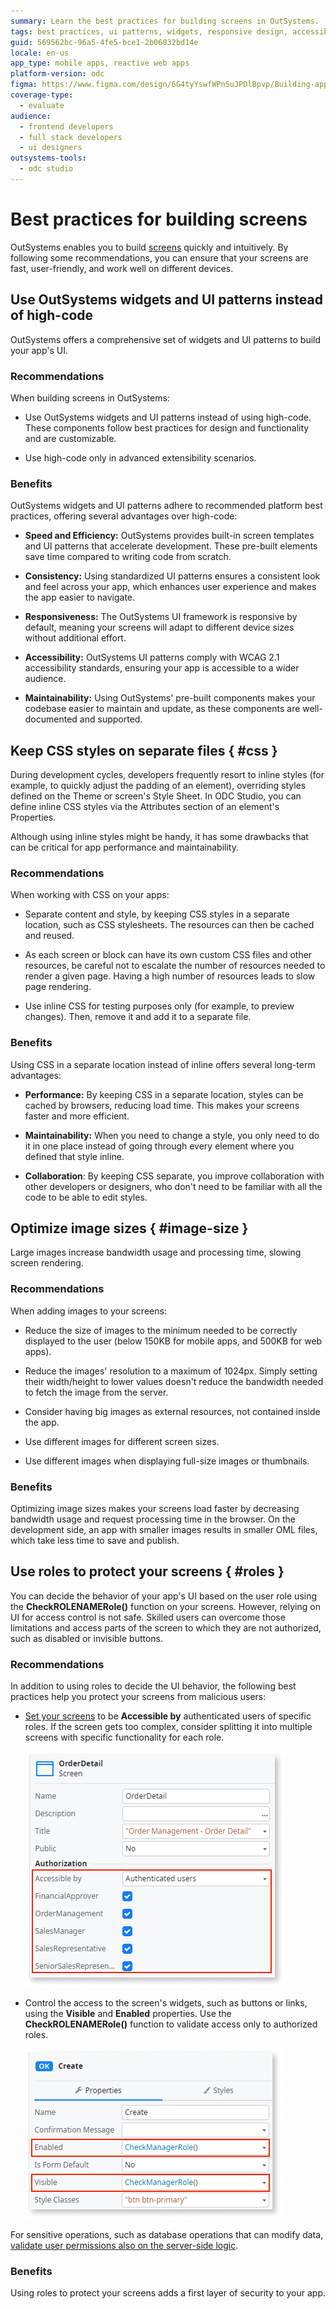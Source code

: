 ```yaml
---
summary: Learn the best practices for building screens in OutSystems.
tags: best practices, ui patterns, widgets, responsive design, accessibility
guid: 569562bc-96a5-4fe5-bce1-2b06832bd14e
locale: en-us
app_type: mobile apps, reactive web apps
platform-version: odc
figma: https://www.figma.com/design/6G4tyYswfWPn5uJPDlBpvp/Building-apps?node-id=6410-593
coverage-type:
  - evaluate
audience:
  - frontend developers
  - full stack developers
  - ui designers
outsystems-tools:
  - odc studio
---
```

# Best practices for building screens

OutSystems enables you to build [screens](../screen-about.md) quickly and intuitively. By following some recommendations, you can ensure that your screens are fast, user-friendly, and work well on different devices.

## Use OutSystems widgets and UI patterns instead of high-code

OutSystems offers a comprehensive set of widgets and UI patterns to build your app's UI.

### Recommendations

When building screens in OutSystems:

* Use OutSystems widgets and UI patterns instead of using high-code. These components follow best practices for design and functionality and are customizable.

* Use high-code only in advanced extensibility scenarios.

### Benefits

OutSystems widgets and UI patterns adhere to recommended platform best practices, offering several advantages over high-code:

* **Speed and Efficiency:** OutSystems provides built-in screen templates and UI patterns that accelerate development. These pre-built elements save time compared to writing code from scratch.

* **Consistency:** Using standardized UI patterns ensures a consistent look and feel across your app, which enhances user experience and makes the app easier to navigate.

* **Responsiveness:** The OutSystems UI framework is responsive by default, meaning your screens will adapt to different device sizes without additional effort.

* **Accessibility:** OutSystems UI patterns comply with WCAG 2.1 accessibility standards, ensuring your app is accessible to a wider audience.

* **Maintainability:** Using OutSystems' pre-built components makes your codebase easier to maintain and update, as these components are well-documented and supported.

## Keep CSS styles on separate files { #css }

During development cycles, developers frequently resort to inline styles (for example, to quickly adjust the padding of an element), overriding styles defined on the Theme or screen's Style Sheet. In ODC Studio, you can define inline CSS styles via the Attributes section of an element's Properties.

Although using inline styles might be handy, it has some drawbacks that can be critical for app performance and maintainability.

### Recommendations

When working with CSS on your apps:

* Separate content and style, by keeping CSS styles in a separate location, such as CSS stylesheets. The resources can then be cached and reused.

* As each screen or block can have its own custom CSS files and other resources, be careful not to escalate the number of resources needed to render a given page. Having a high number of resources leads to slow page rendering.

* Use inline CSS for testing purposes only (for example, to preview changes). Then, remove it and add it to a separate file.

### Benefits

Using CSS in a separate location instead of inline offers several long-term advantages:

* **Performance:** By keeping CSS in a separate location, styles can be cached by browsers, reducing load time. This makes your screens faster and more efficient.

* **Maintainability:** When you need to change a style, you only need to do it in one place instead of going through every element where you defined that style inline.

* **Collaboration**: By keeping CSS separate, you improve collaboration with other developers or designers, who don't need to be familiar with all the code to be able to edit styles.

## Optimize image sizes { #image-size }

Large images increase bandwidth usage and processing time, slowing screen rendering.

### Recommendations

When adding images to your screens:

* Reduce the size of images to the minimum needed to be correctly displayed to the user (below 150KB for mobile apps, and 500KB for web apps).

* Reduce the images' resolution to a maximum of 1024px. Simply setting their width/height to lower values doesn't reduce the bandwidth needed to fetch the image from the server.

* Consider having big images as external resources, not contained inside the app.

* Use different images for​ different screen sizes.

* Use different images when displaying full-size images or thumbnails.

### Benefits

Optimizing image sizes makes your screens load faster by decreasing bandwidth usage and request processing time in the browser. On the development side, an app with smaller images results in smaller OML files, which take less time to save and publish.

## Use roles to protect your screens { #roles }

You can decide the behavior of your app's UI based on the user role using the **CheckROLENAMERole()** function on your screens. However, relying on UI for access control is not safe. Skilled users can overcome those limitations and access parts of the screen to which they are not authorized, such as disabled or invisible buttons.

### Recommendations

In addition to using roles to decide the UI behavior, the following best practices help you protect your screens from malicious users:

* [Set your screens](../../../user-management/secure-app-with-roles.md#restrict-access-to-a-screen) to be **Accessible by** authenticated users of specific roles. If the screen gets too complex, consider splitting it into multiple screens with specific functionality for each role.

  ![Screenshot showing a screen accessible only by specific roles](images/best-practices-screens-roles-odcs.png "Set screens to be accessible by specific roles")

* Control the access to the screen's widgets, such as buttons or links, using the **Visible** and **Enabled** properties. Use the **CheckROLENAMERole()** function to validate access only to authorized roles.

  ![Screenshot showing a button widget with role validation for Enabled and Visible properties](images/best-practices-screens-roles-widget-enabled-odcs.png "Control role access to screen widgets")

For sensitive operations, such as database operations that can modify data, [validate user permissions also on the server-side logic](../../logic/best-practices-logic.md#validate-permissions-server-side).

### Benefits

Using roles to protect your screens adds a first layer of security to your app.
